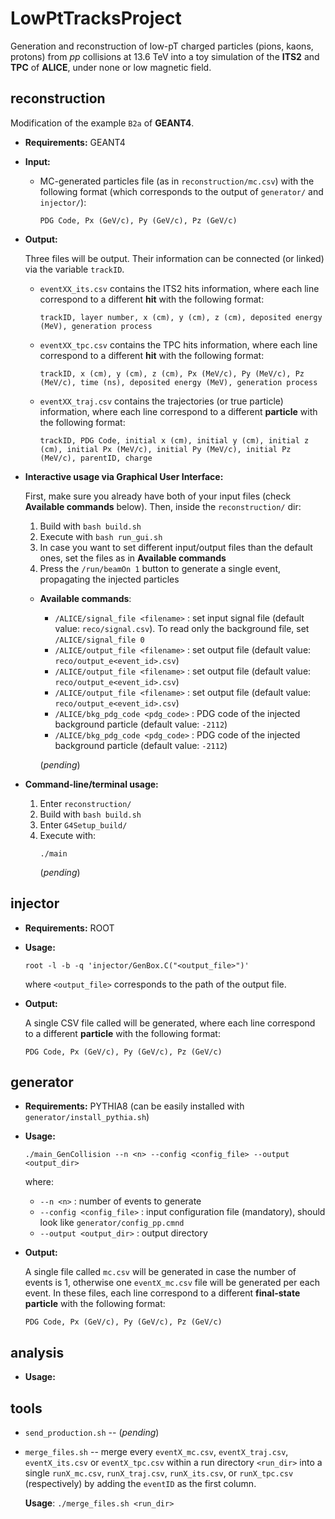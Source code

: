 **LowPtTracksProject**
======================

Generation and reconstruction of low-pT charged particles (pions, kaons, protons) from *pp* collisions at 13.6 TeV into a toy simulation of the **ITS2** and **TPC** of **ALICE**, under none or low magnetic field.

## **reconstruction**

  Modification of the example `B2a` of **GEANT4**.

* **Requirements:** GEANT4

* **Input:**

  * MC-generated particles file (as in `reconstruction/mc.csv`) with the following format (which corresponds to the output of `generator/` and `injector/`):

    ```
    PDG Code, Px (GeV/c), Py (GeV/c), Pz (GeV/c)
    ```

* **Output:**

  Three files will be output. Their information can be connected (or linked) via the variable `trackID`.

  * `eventXX_its.csv` contains the ITS2 hits information, where each line correspond to a different **hit** with the following format:

    ```
    trackID, layer number, x (cm), y (cm), z (cm), deposited energy (MeV), generation process
    ```

  * `eventXX_tpc.csv` contains the TPC hits information, where each line correspond to a different **hit** with the following format:

    ```
    trackID, x (cm), y (cm), z (cm), Px (MeV/c), Py (MeV/c), Pz (MeV/c), time (ns), deposited energy (MeV), generation process
    ```

  * `eventXX_traj.csv` contains the trajectories (or true particle) information, where each line correspond to a different **particle** with the following format:

    ```
    trackID, PDG Code, initial x (cm), initial y (cm), initial z (cm), initial Px (MeV/c), initial Py (MeV/c), initial Pz (MeV/c), parentID, charge
    ```

* **Interactive usage via Graphical User Interface:**

  First, make sure you already have both of your input files (check **Available commands** below). Then, inside the `reconstruction/` dir:

  1. Build with `bash build.sh`
  2. Execute with `bash run_gui.sh`
  3. In case you want to set different input/output files than the default ones, set the files as in **Available commands**
  4. Press the `/run/beamOn 1` button to generate a single event, propagating the injected particles

  * **Available commands**:

    * `/ALICE/signal_file <filename>` : set input signal file (default value: `reco/signal.csv`). To read only the background file, set `/ALICE/signal_file 0`
    * `/ALICE/output_file <filename>` : set output file  (default value: `reco/output_e<event_id>.csv`)
    * `/ALICE/output_file <filename>` : set output file  (default value: `reco/output_e<event_id>.csv`)
    * `/ALICE/output_file <filename>` : set output file  (default value: `reco/output_e<event_id>.csv`)
    * `/ALICE/bkg_pdg_code <pdg_code>` : PDG code of the injected background particle (default value: `-2112`)
    * `/ALICE/bkg_pdg_code <pdg_code>` : PDG code of the injected background particle (default value: `-2112`)

    (_pending_)

* **Command-line/terminal usage:**

  1. Enter `reconstruction/`
  2. Build with `bash build.sh`
  3. Enter `G4Setup_build/`
  4. Execute with:
     ```
     ./main
     ```
     (_pending_)

## **injector**

* **Requirements:** ROOT

* **Usage:**

  ```
  root -l -b -q 'injector/GenBox.C("<output_file>")'
  ```
  where `<output_file>` corresponds to the path of the output file.

* **Output:**

  A single CSV file called will be generated, where each line correspond to a different **particle** with the following format:
  ```
  PDG Code, Px (GeV/c), Py (GeV/c), Pz (GeV/c)
  ```

## **generator**

* **Requirements:** PYTHIA8 (can be easily installed with `generator/install_pythia.sh`)

* **Usage:**

  ```
  ./main_GenCollision --n <n> --config <config_file> --output <output_dir>
  ```
  where:
  * `--n <n>` : number of events to generate
  * `--config <config_file>` : input configuration file (mandatory), should look like `generator/config_pp.cmnd`
  * `--output <output_dir>` : output directory

* **Output:**

  A single file called `mc.csv` will be generated in case the number of events is 1, otherwise one `eventX_mc.csv` file will be generated per each event. In these files, each line correspond to a different **final-state particle** with the following format:
  ```
  PDG Code, Px (GeV/c), Py (GeV/c), Pz (GeV/c)
  ```

## **analysis**

* **Usage:**

## **tools**

* `send_production.sh` -- (_pending_)

* `merge_files.sh` -- merge every `eventX_mc.csv`, `eventX_traj.csv`, `eventX_its.csv` or `eventX_tpc.csv` within a run directory `<run_dir>` into a single `runX_mc.csv`, `runX_traj.csv`, `runX_its.csv`, or `runX_tpc.csv` (respectively) by adding the `eventID` as the first column.

  **Usage**: `./merge_files.sh <run_dir>`
